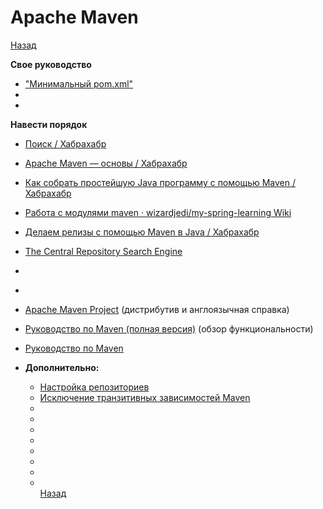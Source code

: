 # Apache Maven

[Назад](../../README.md)

**Свое руководство**
- ["Минимальный pom.xml"](min-pom-xml.md)
- []()
- []()


**Навести порядок**
- [Поиск / Хабрахабр](https://habrahabr.ru/search/?target_type=posts&q=[maven]&order_by=date)
- [Apache Maven — основы / Хабрахабр](https://habrahabr.ru/post/77382/)
- [Как собрать простейшую Java программу с помощью Maven / Хабрахабр](https://habrahabr.ru/post/309222/)
- [Работа с модулями maven · wizardjedi/my-spring-learning Wiki](https://github.com/wizardjedi/my-spring-learning/wiki/Работа-с-модулями-maven)
- [Делаем релизы с помощью Maven в Java / Хабрахабр](https://habrahabr.ru/post/130936/)
- [The Central Repository Search Engine](http://search.maven.org/)
- []()
- []()



- [Apache Maven Project](http://maven.apache.org/index.html) (дистрибутив и англоязычная справка)
- [Руководство по Maven (полная версия)](https://proselyte.net/tutorials/maven/) (обзор функциональности)
- [Руководство по Maven](http://www.apache-maven.ru)
- **Дополнительно:**
  - [Настройка репозиториев](https://habr.com/post/339902/)
  - [Исключение транзитивных зависимостей Maven](http://www.javacore.ru/topic/57-maven-spring-struts.htm)
  - []()
  - []()
  - []()
  - []()
  - []()
  - []()
  - []()
  - []()  
 [Назад](../../README.md)